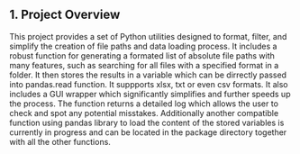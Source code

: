## 1. Project Overview
This project provides a set of Python utilities designed to format, filter, and simplify the creation of file paths and data loading process. It includes a robust function for generating a formated list of absolute file paths with many features, such as searching for all files with a specified format in a folder. It then stores the results in a variable which can be dirrectly passed into pandas.read function. It suppports xlsx, txt or even csv formats. It also includes a GUI wrapper which significantly simplifies and further speeds up the process. The function returns a detailed log which allows the user to check and spot any potential misstakes. Additionally another compatible function using pandas library to load the content of the stored variables is currently in progress and can be located in the package directory together with all the other functions.
